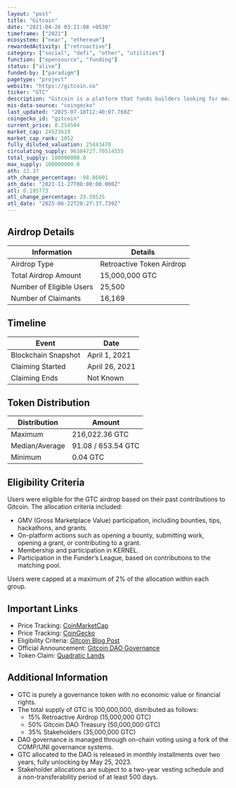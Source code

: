 ```yaml
---
layout: "post"
title: "Gitcoin"
date: "2021-04-26 03:21:08 +0530"
timeframe: ["2021"]
ecosystem: ["near", "ethereum"]
rewardedActivity: ["retroactive"]
category: ["social", "defi", "other", "utilities"]
function: ["opensource", "funding"]
status: ["alive"]
funded-by: ["paradigm"]
pagetype: "project"
website: "https://gitcoin.co"
ticker: "GTC"
description: "Gitcoin is a platform that funds builders looking for meaningful, open-source work, pioneering Quadratic Funding to support public goods development."
mis-data-source: "coingecko"
last_updated: "2025-07-10T12:40:07.760Z"
coingecko_id: "gitcoin"
current_price: 0.254504
market_cap: 24523619
market_cap_rank: 1052
fully_diluted_valuation: 25443470
circulating_supply: 96384727.70514555
total_supply: 100000000.0
max_supply: 100000000.0
ath: 22.37
ath_change_percentage: -98.86601
ath_date: "2021-11-27T00:00:00.000Z"
atl: 0.195773
atl_change_percentage: 29.59535
atl_date: "2025-06-22T20:27:37.739Z"
---
```


## Airdrop Details

| Information              | Details                   |
| ------------------------ | ------------------------- |
| Airdrop Type             | Retroactive Token Airdrop |
| Total Airdrop Amount     | 15,000,000 GTC            |
| Number of Eligible Users | 25,500                    |
| Number of Claimants      | 16,169                    |

## Timeline

| Event               | Date           |
| ------------------- | -------------- |
| Blockchain Snapshot | April 1, 2021  |
| Claiming Started    | April 26, 2021 |
| Claiming Ends       | Not Known      |

## Token Distribution

| Distribution   | Amount             |
| -------------- | ------------------ |
| Maximum        | 216,022.36 GTC     |
| Median/Average | 91.08 / 653.54 GTC |
| Minimum        | 0.04 GTC           |

## Eligibility Criteria

Users were eligible for the GTC airdrop based on their past contributions to Gitcoin. The allocation criteria included:

- GMV (Gross Marketplace Value) participation, including bounties, tips, hackathons, and grants.
- On-platform actions such as opening a bounty, submitting work, opening a grant, or contributing to a grant.
- Membership and participation in KERNEL.
- Participation in the Funder’s League, based on contributions to the matching pool.

Users were capped at a maximum of 2% of the allocation within each group.

## Important Links

- Price Tracking: [CoinMarketCap](https://coinmarketcap.com/currencies/gitcoin)
- Price Tracking: [CoinGecko](https://www.coingecko.com/en/coins/gitcoin)
- Eligibility Criteria: [Gitcoin Blog Post](https://web.archive.org/web/20220915084937/https://go.gitcoin.co/blog/introducing-gtc-gitcoins-governance-token)
- Official Announcement: [Gitcoin DAO Governance](https://gov.gitcoin.co)
- Token Claim: [Quadratic Lands](https://quadraticlands.com)

## Additional Information

- GTC is purely a governance token with no economic value or financial rights.
- The total supply of GTC is 100,000,000, distributed as follows:
  - 15% Retroactive Airdrop (15,000,000 GTC)
  - 50% Gitcoin DAO Treasury (50,000,000 GTC)
  - 35% Stakeholders (35,000,000 GTC)
- DAO governance is managed through on-chain voting using a fork of the COMP/UNI governance systems.
- GTC allocated to the DAO is released in monthly installments over two years, fully unlocking by May 25, 2023.
- Stakeholder allocations are subject to a two-year vesting schedule and a non-transferability period of at least 500 days.